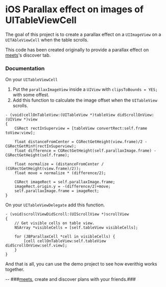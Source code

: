iOS Parallax effect on images of UITableViewCell
================================================

The goal of this project is to create a parallax effect on a `UIImageView` on a `UITAbleViewCell` when the table scrolls.

This code has been created originally to provide a parallax effect on [meets](http://www.meetsapp.com/ "meets")'s discover tab.

### Documentation

On your `UITableViewCell`

1. Put the `parallaxImageView` inside a `UIView` with `clipsToBounds = YES;` with some offest.
2. Add this function to calculate the image offset when the `UITableView` scrolls.

``` objc
- (void)cellOnTableView:(UITableView *)tableView didScrollOnView:(UIView *)view
{
    CGRect rectInSuperview = [tableView convertRect:self.frame toView:view];
    
    float distanceFromCenter = CGRectGetHeight(view.frame)/2 - CGRectGetMinY(rectInSuperview);
    float difference = CGRectGetHeight(self.parallaxImage.frame) - CGRectGetHeight(self.frame);
    
    float normalize = (distanceFromCenter / (CGRectGetHeight(view.frame)/2));
    float move = normalize * (difference/2);
    
    CGRect imageRect = self.parallaxImage.frame;
    imageRect.origin.y = -(difference/2)+move;
    self.parallaxImage.frame = imageRect;
}
```

On your `UITableViewDelegate` add this function.

``` objc
- (void)scrollViewDidScroll:(UIScrollView *)scrollView
{
    // Get visible cells on table view.
    NSArray *visibleCells = [self.tableView visibleCells];

    for (JBParallaxCell *cell in visibleCells) {
        [cell cellOnTableView:self.tableView didScrollOnView:self.view];
    }
}
```

And that is all, you can use the demo project to see how everithig works together.

--
###[meets](http://www.meetsapp.com/ "meets"), create and discover plans with your friends.###